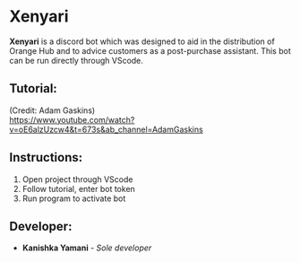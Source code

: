 # Xenyari
**Xenyari** is a discord bot which was designed to aid in the distribution of Orange Hub and to advice customers as a post-purchase assistant. This bot can be run directly through VScode.
## Tutorial:
(Credit: Adam Gaskins)  
https://www.youtube.com/watch?v=oE6alzUzcw4&t=673s&ab_channel=AdamGaskins
## Instructions:
1. Open project through VScode
2. Follow tutorial, enter bot token
3. Run program to activate bot
## Developer:
- **Kanishka Yamani** - *Sole developer*  
